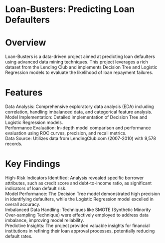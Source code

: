 # Loan-Busters: Predicting Loan Defaulters
# Overview
Loan-Busters is a data-driven project aimed at predicting loan defaulters using advanced data mining techniques. This project leverages a rich dataset from the Lending Club and implements Decision Tree and Logistic Regression models to evaluate the likelihood of loan repayment failures.

# Features<br>
Data Analysis: Comprehensive exploratory data analysis (EDA) including correlation, handling imbalanced data, and categorical feature analysis.<br>
Model Implementation: Detailed implementation of Decision Tree and Logistic Regression models.<br>
Performance Evaluation: In-depth model comparison and performance evaluation using ROC curves, precision, and recall metrics.<br>
Data Source: Utilizes data from LendingClub.com (2007-2010) with 9,578 records.<br>

# Key Findings<br>
High-Risk Indicators Identified: Analysis revealed specific borrower attributes, such as credit score and debt-to-income ratio, as significant indicators of loan default risk.<br>
Model Performance: The Decision Tree model demonstrated high precision in identifying defaulters, while the Logistic Regression model excelled in overall accuracy.<br>
Imbalanced Data Handling: Techniques like SMOTE (Synthetic Minority Over-sampling Technique) were effectively employed to address data imbalance, improving model reliability.<br>
Predictive Insights: The project provided valuable insights for financial institutions in refining their loan approval processes, potentially reducing default rates.<br>


